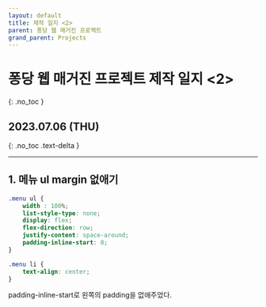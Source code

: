```yaml
---
layout: default
title: 제작 일지 <2>
parent: 퐁당 웹 매거진 프로젝트
grand_parent: Projects
---
```


# 퐁당 웹 매거진 프로젝트 제작 일지 <2>
{: .no_toc }

## 2023.07.06 (THU)
{: .no_toc .text-delta }

---

## 1. 메뉴 ul margin 없애기

```css
.menu ul {
    width : 100%;
    list-style-type: none;
    display: flex;
    flex-direction: row;
    justify-content: space-around;
    padding-inline-start: 0;
}

.menu li {
    text-align: center;
}
```

padding-inline-start로 왼쪽의 padding을 없애주었다.